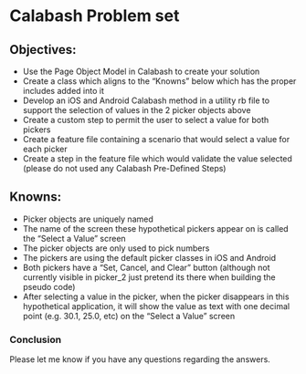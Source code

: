 
# Calabash Problem set

## Objectives:
* Use the Page Object Model in Calabash to create your solution
* Create a class which aligns to the “Knowns” below which has the proper includes added into it
* Develop an iOS and Android Calabash method in a utility rb file to support the selection of values in the 2 picker objects above
* Create a custom step to permit the user to select a value for both pickers
* Create a feature file containing a scenario that would select a value for each picker
* Create a step in the feature file which would validate the value selected (please do not used any Calabash Pre-Defined Steps)


## Knowns:

* Picker objects are uniquely named
* The name of the screen these hypothetical pickers appear on is called the “Select a Value” screen
* The picker objects are only used to pick numbers
* The pickers are using the default picker classes in iOS and Android
* Both pickers have a “Set, Cancel, and Clear” button (although not currently visible in picker_2 just pretend its there when building the pseudo code)
* After selecting a value in the picker,  when the picker disappears in this hypothetical application,  it will show the value as text with one decimal point (e.g. 30.1, 25.0, etc) on the “Select a Value” screen


### Conclusion

Please let me know if you have any questions regarding the answers.
